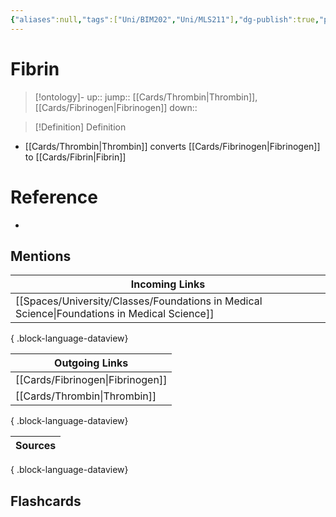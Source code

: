 ```yaml
---
{"aliases":null,"tags":["Uni/BIM202","Uni/MLS211"],"dg-publish":true,"permalink":"/cards/fibrin/","dgPassFrontmatter":true}
---
```


# Fibrin

> [!ontology]-
> up:: 
> jump:: [[Cards/Thrombin\|Thrombin]], [[Cards/Fibrinogen\|Fibrinogen]]
> down:: 

> [!Definition] Definition

- [[Cards/Thrombin\|Thrombin]] converts [[Cards/Fibrinogen\|Fibrinogen]] to [[Cards/Fibrin\|Fibrin]]

# Reference

- 

## Mentions

| Incoming Links                                                                                  |
| ----------------------------------------------------------------------------------------------- |
| [[Spaces/University/Classes/Foundations in Medical Science\|Foundations in Medical Science]] |

{ .block-language-dataview}

| Outgoing Links                      |
| ----------------------------------- |
| [[Cards/Fibrinogen\|Fibrinogen]] |
| [[Cards/Thrombin\|Thrombin]]     |

{ .block-language-dataview}

| Sources |
| ------- |

{ .block-language-dataview}

## Flashcards